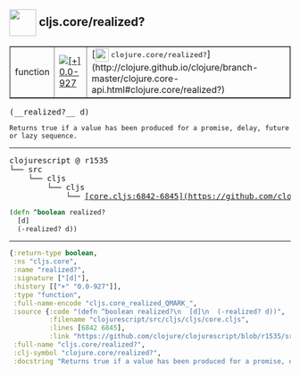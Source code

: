 ## <img width="48px" valign="middle" src="http://i.imgur.com/Hi20huC.png"> cljs.core/realized?

 <table border="1">
<tr>
<td>function</td>
<td><a href="https://github.com/cljsinfo/api-refs/tree/0.0-927"><img valign="middle" alt="[+] 0.0-927" src="https://img.shields.io/badge/+-0.0--927-lightgrey.svg"></a> </td>
<td>
[<img height="24px" valign="middle" src="http://i.imgur.com/1GjPKvB.png"> <samp>clojure.core/realized?</samp>](http://clojure.github.io/clojure/branch-master/clojure.core-api.html#clojure.core/realized?)
</td>
</tr>
</table>

 <samp>
(__realized?__ d)<br>
</samp>

```
Returns true if a value has been produced for a promise, delay, future or lazy sequence.
```

---

 <pre>
clojurescript @ r1535
└── src
    └── cljs
        └── cljs
            └── <ins>[core.cljs:6842-6845](https://github.com/clojure/clojurescript/blob/r1535/src/cljs/cljs/core.cljs#L6842-L6845)</ins>
</pre>

```clj
(defn ^boolean realized?
  [d]
  (-realized? d))
```


---

```clj
{:return-type boolean,
 :ns "cljs.core",
 :name "realized?",
 :signature ["[d]"],
 :history [["+" "0.0-927"]],
 :type "function",
 :full-name-encode "cljs.core_realized_QMARK_",
 :source {:code "(defn ^boolean realized?\n  [d]\n  (-realized? d))",
          :filename "clojurescript/src/cljs/cljs/core.cljs",
          :lines [6842 6845],
          :link "https://github.com/clojure/clojurescript/blob/r1535/src/cljs/cljs/core.cljs#L6842-L6845"},
 :full-name "cljs.core/realized?",
 :clj-symbol "clojure.core/realized?",
 :docstring "Returns true if a value has been produced for a promise, delay, future or lazy sequence."}

```

